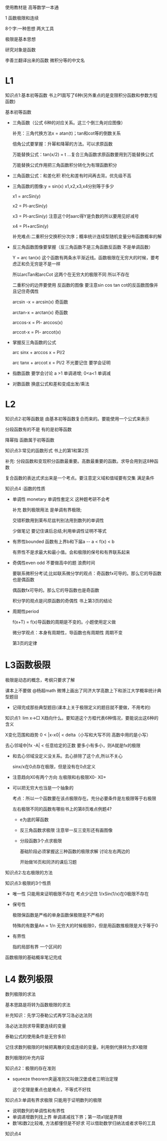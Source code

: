 使用教材是 高等数学一本通



1 函数极限和连续

8个字:一种思想 两大工具

极限是基本思想

研究对象是函数

李善兰翻译出来的函数 微积分等的中文名





# L1

知识点1:基本初等函数 书上P1面写了6种(另外重点的是变限积分函数和参数方程函数)

基本初等函数

* 三角函数（公式 6种的对应关系。这三个倒三角对应图像）

  补充：三角代换方法x = atan(t)；tan和cot等的倒数关系

  倍角公式要掌握：升幂和降幂的方法。可以求原函数

  万能替换公式：tan(x/2) = t ...复合三角函数求原函数要用到万能替换公式

  万能替换公式作用把三角函数积分转化为有理函数积分

* 三角函数公式：和差化积 积化和差有时间再去背。优先级不高

* 三角函数的图像:y = sin(x) x1,x2,x3,x4分别等于多少

  x1 = arcSin(y)

  x2 = PI-arcSin(y)

  x3 = PI-arcSin(y)  注意这个时aarc得Y是负数的所以要用见好减号

  x4 = PI+arcSin(y)

  补充难点:二重积分交换积分次序；概率统计连续型随机变量分布函数概率的解

* 反三角函数图像要掌握（反三角函数不是三角函数反函数 不是单调函数）

  Y = arc tan(x) 这个函数有两条水平渐近线。函数极限在无穷大的时候，要考虑正和负无穷是不是一样

  所以arcTan和arcCot 这两个在无穷大的极限不同 所以不存在

  二重积分的边界要使用 反函数的图像 要注意sin cos tan cot的反函数图像并且记住奇偶性

  arcsin -x = arcsin(x) 奇函数

  arctan-x = arctan(x) 奇函数

  arccos-x = PI- arccos(x)

  arccot-x = PI- arccot(x)

* 掌握反三角函数的公式 

  arc sinx + arccos x = PI/2

  arc tanx + arccot x = PI/2 不光要记住 要学会证明

* 指数函数 要学会讨论 a >1 单调递增; 0<a<1 单调减

* 对数函数 换底公式和差和变成出发/乘法



# L2

知识点2:初等函数是 由基本初等函数复合而来的。要能使用一个公式来表示

分段函数有的不是 有的是初等函数

降幂指 函数属于初等函数



知识点3:常见的函数形式 书上的第1和第2页

补充: 分段函数和变现积分函数最重要。高数最重要的函数。求导会用到这8种函数

复合函数的表达式求出来是一个考点。要注意定义域和值域要有交集 满足条件



知识点4 :函数的性质

* 单调性 monetary 单调性套定义 这种题考研不会考

  补充 数列极限用法 是单调有界极限;

  交错积数用到莱布尼兹判别法用到数列的单调性

  少做笔记 要记住课后总结;利用单调性证明不等式

* 有界性bounded 函数有上界b和下届a  -- a < f(x) < b

  有界性不是求最大和最小值。会和极限的保号和有界联系起来

* 奇偶性even odd 不要做高中的题 浪费时间

  要联系微积分考试;比如联系微分学的观点：奇函数fx可导的。那么它的导函数也是偶函数

  偶函数fx可导的。那么它的导函数也是奇函数

  积分学的观点是问原函数的奇偶性 书上第3页的结论

* 周期性period

  f(x+T) = f(x)导函数的周期是不变的。小题使用定义做

  微分学观点：本身有周期性，导函数也有周期性 周期不变

  第3页的定律





# L3函数极限

极限是动态的概念，考纲只要求了解

课本上不要做 @杨超math 微博上画出了同济大学高数上下和浙江大学概率统计典型题目

- 记得完成那些典型题目(课本上关于极限定义的题目就不要做，不用考的)



知识点1: lim x->□  X趋向什么。要知道这个方框代表6种情况，要能说出这6种的含义

X变化范围和趋势 0 < |x-x0| < delta（小写和大写不同 高数中用的是小写）

去心邻域中|fx -A| < 任意给定的正数 要多小有多小，则A就是fx的极限

* 和去心邻域没定义没关系。去心排除了这个点,所以不关心

  sinx/x在0点存在极限，但是没有在0点定义

* 注意趋向X0有两个方向 左极限和右极限X0- X0+

* 可以把无穷大也当是一个抽象的

  考点：所以一个函数要在该点极限存在。充分必要条件是左极限等于右极限

  左右极限不同的函数有哪些书上的第8页难点例题4?

  * e为底的幂函数

  * 反三角函数求极限 注意举一反三变形还有画图像

  * 分段函数3个点求极限

    基础阶段必须掌握这三种函数的极限求解 讨论左右两边的

    开始做16页和同济的课后习题



知识点2:左右极限的方法



知识点3:极限的3个性质

* 唯一性 只能用来证明极限不存在 考点少记住 1/xSin(1/x)在0极限不存在

* 保号性

  极限保函数是严格的单身函数保极限是不严格的

  特殊的有数量An = 1/n 无穷大的时候极限0，但是用函数推极限是大于等于0

* 有界性 

  指的局部有界 一个区间的

函数极限的基础概率笔记完成





# L4 数列极限

数列极限的求法

基本思路是将转为函数极限的求法

补充知识：先学习泰勒公式再学习洛必达法则

洛必达法则求导需要连续的变量

泰勒公式的使用条件是无穷多阶

记住求数列极限的时候把离散的变成连续的变量。利用倒代换转为求X极限



数列极限的补充内容

知识点2：极限的存在准则

* squeeze theorem夹逼准则又叫做汉堡或者三明治定理

  这个定理是重点也是难点，不等式不好找

知识点3:单调有界求极限 只能用于证明数列的极限

* 说明数列的单调性和有界性
* 单调递增数列找上界 单调递减找下界；第一项a1就是界限
* 数1和数2比较难, 方法都懂但是不好求 可以借助数学归纳法或者求导的工具



知识点4

